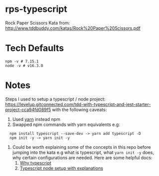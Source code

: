 # rps-typescript
Rock Paper Scissors Kata from: http://www.tddbuddy.com/katas/Rock%20Paper%20Scissors.pdf

# Tech Defaults
```shell script
npm -v # 7.15.1
node -v # v16.3.0
```
# Notes
Steps I used to setup a typescript / node project: https://levelup.gitconnected.com/tdd-with-typescript-and-jest-starter-project-cca94fd089f5 with the following caveats:
1. Used [yarn](https://classic.yarnpkg.com/en/docs/install/#mac-stable) instead npm
1. Swapped npm commands with yarn equivalents e.g:
```shell script
  npm install typescript --save-dev -> yarn add typescript -D
  npm init -y -> yarn init -y
```
1. Could be worth explaining some of the concepts in this repo before jumping into the kata e.g what is typescript, what `yarn init -y` does, why certain configurations are needed. Here are some helpful docs:
    1. [Why typescript](https://serokell.io/blog/why-typescript)
    1. [Typescript node setup with explanations](https://khalilstemmler.com/blogs/typescript/node-starter-project/)
